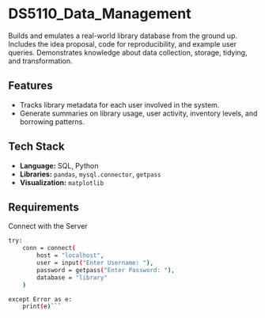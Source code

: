 # DS5110_Data_Management
Builds and emulates a real-world library database from the ground up. Includes the idea proposal, code for reproducibility, and example user queries. Demonstrates knowledge about data collection, storage, tidying, and transformation.

## Features
* Tracks library metadata for each user involved in the system.
* Generate summaries on library usage, user activity, inventory levels, and borrowing patterns.

## Tech Stack
* **Language:** SQL, Python  
* **Libraries:** `pandas`, `mysql.connector`, `getpass`
* **Visualization:** `matplotlib`
  
## Requirements

Connect with the Server

```bash
try:
    conn = connect(
        host = "localhost",
        user = input("Enter Username: "),
        password = getpass("Enter Password: "),
        database = "library"
    )

except Error as e:
    print(e)```

